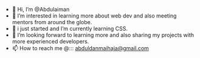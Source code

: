 - 👋 Hi, I’m @Abdulaiman
- 👀 I’m interested in learning more about web dev and also meeting mentors from around the globe.
- 🌱 i just started and I’m currently learning CSS.
- 💞️ I’m looking forward to learning more and also sharing my projects with more experienced developers.
- 📫 How to reach me @::: abduldanmaihaja@gmail.com 

<!---
Abdulaiman/Abdulaiman is a ✨ special ✨ repository because its `README.md` (this file) appears on your GitHub profile.
You can click the Preview link to take a look at your changes.
--->
